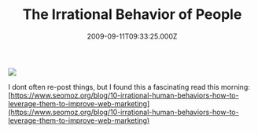 ﻿---
coverImage: /images/fallback-post-header.png
date: '2009-09-11T09:33:25.000Z'
tags:
  - marketing
title: The Irrational Behavior of People
oldUrl: /misc/the-irrational-behavior-of-people
---

![](https://farm3.static.flickr.com/2227/2291518025_994bbb93d7.jpg)

I dont often re-post things, but I found this a fascinating read this morning: [https://www.seomoz.org/blog/10-irrational-human-behaviors-how-to-leverage-them-to-improve-web-marketing](https://www.seomoz.org/blog/10-irrational-human-behaviors-how-to-leverage-them-to-improve-web-marketing)
